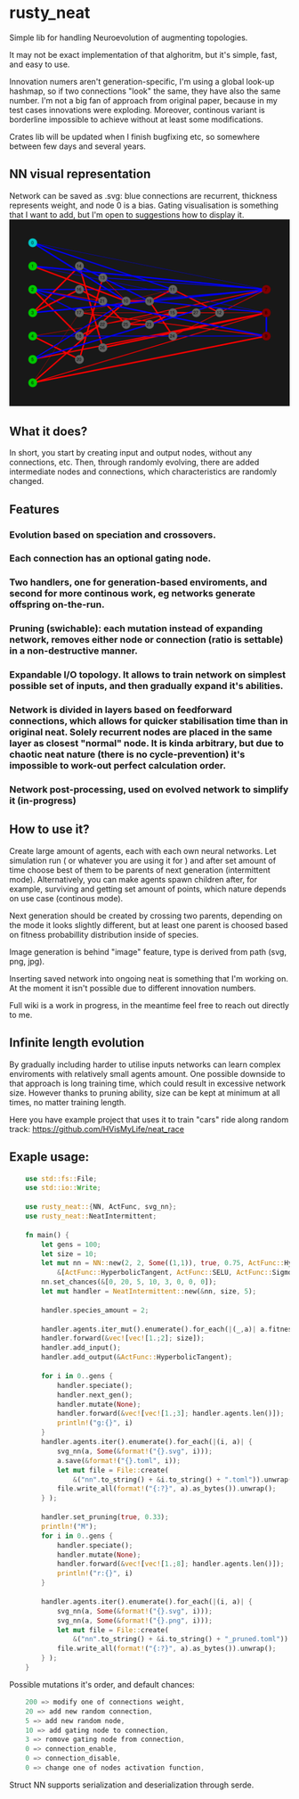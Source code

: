 # rusty_neat
Simple lib for handling Neuroevolution of augmenting topologies.

It may not be exact implementation of that alghoritm, but it's simple, fast, and easy to use.

Innovation numers aren't generation-specific, I'm using a global look-up hashmap, so if two connections "look" the same, they have also the same number. I'm not a big fan of approach from original paper, because in my test cases innovations were exploding. Moreover, continous variant is borderline impossible to achieve without at least some modifications.

Crates lib will be updated when I finish bugfixing etc, so somewhere between few days and several years.

## NN visual representation 
Network can be saved as .svg: blue connections are recurrent, thickness represents weight, and node 0 is a bias. Gating visualisation is something that I want to add, but I'm open to suggestions how to display it.
![example](https://github.com/HVisMyLife/rusty_neat/blob/master/data/nn.png)

## What it does?
In short, you start by creating input and output nodes, without any connections, etc. 
Then, through randomly evolving, there are added intermediate nodes and connections, which characteristics are randomly changed.

## Features
### Evolution based on speciation and crossovers. 
### Each connection has an optional gating node. 
### Two handlers, one for generation-based enviroments, and second for more continous work, eg networks generate offspring on-the-run.
### Pruning (swichable): each mutation instead of expanding network, removes either node or connection (ratio is settable) in a non-destructive manner.
### Expandable I/O topology. It allows to train network on simplest possible set of inputs, and then gradually expand it's abilities.
### Network is divided in layers based on feedforward connections, which allows for quicker stabilisation time than in original neat. Solely recurrent nodes are placed in the same layer as closest "normal" node. It is kinda arbitrary, but due to chaotic neat nature (there is no cycle-prevention) it's impossible to work-out perfect calculation order.
### Network post-processing, used on evolved network to simplify it (in-progress)

## How to use it?
Create large amount of agents, each with each own neural networks. Let simulation run ( or whatever you are using it for ) and after set amount of time choose best of them to be parents of next generation (intermittent mode).
Alternatively, you can make agents spawn children after, for example, surviving and getting set amount of points, which nature depends on use case (continous mode).

Next generation should be created by crossing two parents, depending on the mode it looks slightly different, but at least one parent is choosed based on fitness probabillity distribution inside of species.

Image generation is behind "image" feature, type is derived from path (svg, png, jpg).

Inserting saved network into ongoing neat is something that I'm working on. At the moment it isn't possible due to different innovation numbers.

Full wiki is a work in progress, in the meantime feel free to reach out directly to me.

## Infinite length evolution 
By gradually including harder to utilise inputs networks can learn complex enviroments with relatively small agents amount. One possible downside to that approach is long training time, which could result in excessive network size. However thanks to pruning ability, size can be kept at minimum at all times, no matter training length.

Here you have example project that uses it to train "cars" ride along random track: https://github.com/HVisMyLife/neat_race

## Exaple usage:

```rust
    use std::fs::File;
    use std::io::Write;
    
    use rusty_neat::{NN, ActFunc, svg_nn};
    use rusty_neat::NeatIntermittent;
    
    fn main() {
        let gens = 100;
        let size = 10;
        let mut nn = NN::new(2, 2, Some((1,1)), true, 0.75, ActFunc::HyperbolicTangent, 
            &[ActFunc::HyperbolicTangent, ActFunc::SELU, ActFunc::Sigmoid] );
        nn.set_chances(&[0, 20, 5, 10, 3, 0, 0, 0]);
        let mut handler = NeatIntermittent::new(&nn, size, 5);
    
        handler.species_amount = 2;
    
        handler.agents.iter_mut().enumerate().for_each(|(_,a)| a.fitness = 100. );
        handler.forward(&vec![vec![1.;2]; size]);
        handler.add_input();
        handler.add_output(&ActFunc::HyperbolicTangent);
    
        for i in 0..gens {
            handler.speciate();
            handler.next_gen();
            handler.mutate(None);
            handler.forward(&vec![vec![1.;3]; handler.agents.len()]);
            println!("g:{}", i)
        }
        handler.agents.iter().enumerate().for_each(|(i, a)| {
            svg_nn(a, Some(&format!("{}.svg", i)));
            a.save(&format!("{}.toml", i));
            let mut file = File::create(
                &("nn".to_string() + &i.to_string() + ".toml")).unwrap();
            file.write_all(format!("{:?}", a).as_bytes()).unwrap();
        } );
    
        handler.set_pruning(true, 0.33);
        println!("M");
        for i in 0..gens {
            handler.speciate();
            handler.mutate(None);
            handler.forward(&vec![vec![1.;8]; handler.agents.len()]);
            println!("r:{}", i)
        }
    
        handler.agents.iter().enumerate().for_each(|(i, a)| {
            svg_nn(a, Some(&format!("{}.svg", i)));
            svg_nn(a, Some(&format!("{}.png", i)));
            let mut file = File::create(
                &("nn".to_string() + &i.to_string() + "_pruned.toml")).unwrap();
            file.write_all(format!("{:?}", a).as_bytes()).unwrap();
        } );
    }

```

Possible mutations it's order, and default chances:

```rust
    200 => modify one of connections weight,
    20 => add new random connection,
    5 => add new random node,
    10 => add gating node to connection,
    3 => romove gating node from connection,
    0 => connection_enable,
    0 => connection_disable,
    0 => change one of nodes activation function,
```

Struct NN supports serialization and deserialization through serde.
